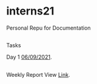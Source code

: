 # interns21
Personal Repu for Documentation

##
Tasks 

Day 1 [06/09/2021](https://github.com/arahmandc/interns21/blob/main/06092021.md).


##
Weekly Report View [Link](https://github.com/arahmandc/interns21/blob/main/report.md).

